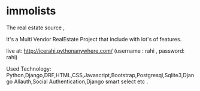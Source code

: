 # immolists
The real estate source ,

It's a Multi Vendor RealEstate Project that include with lot's of features.

live at: http://icerahi.pythonanywhere.com/  (username : rahi , password: rahi)

Used Technology: Python,Django,DRF,HTML,CSS,Javascript,Bootstrap,Postgresql,Sqlite3,Django Allauth,Social Authentication,Django smart select etc .
